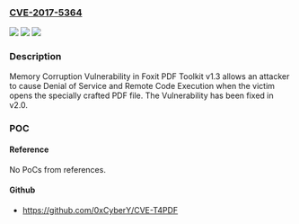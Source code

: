 ### [CVE-2017-5364](https://cve.mitre.org/cgi-bin/cvename.cgi?name=CVE-2017-5364)
![](https://img.shields.io/static/v1?label=Product&message=n%2Fa&color=blue)
![](https://img.shields.io/static/v1?label=Version&message=n%2Fa&color=blue)
![](https://img.shields.io/static/v1?label=Vulnerability&message=n%2Fa&color=brighgreen)

### Description

Memory Corruption Vulnerability in Foxit PDF Toolkit v1.3 allows an attacker to cause Denial of Service and Remote Code Execution when the victim opens the specially crafted PDF file. The Vulnerability has been fixed in v2.0.

### POC

#### Reference
No PoCs from references.

#### Github
- https://github.com/0xCyberY/CVE-T4PDF

